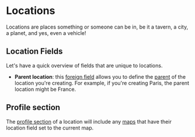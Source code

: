 # Locations

Locations are places something or someone can be in, be it a tavern, a city, a planet, and yes, even a vehicle!

## Location Fields

Let's have a quick overview of fields that are unique to locations.

* **Parent location**: this [foreign field](entities/foreign-fields) allows you to define the [parent](features/nested) of the location you're creating. For example, if you're creating Paris, the parent location might be France.

## Profile section

The [profile section](features/profile-sidebar) of a location will include any [maps](entities/maps) that have their location field set to the current map.